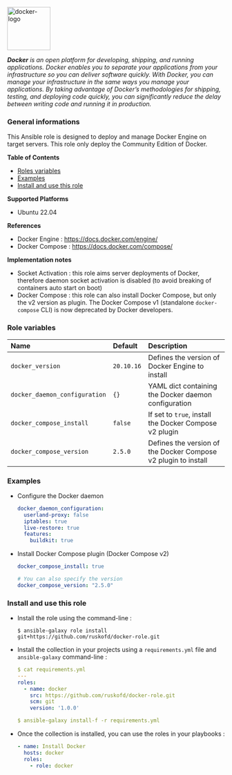 <p><img src="https://upload.wikimedia.org/wikipedia/commons/thumb/4/4e/Docker_%28container_engine%29_logo.svg/2560px-Docker_%28container_engine%29_logo.svg.png" alt="docker-logo" title="docker" align="top" height=100 /></p>

***Docker** is an open platform for developing, shipping, and running applications. Docker enables you to separate your applications from your infrastructure so you can deliver software quickly. With Docker, you can manage your infrastructure in the same ways you manage your applications. By taking advantage of Docker’s methodologies for shipping, testing, and deploying code quickly, you can significantly reduce the delay between writing code and running it in production.*

### General informations

This Ansible role is designed to deploy and manage Docker Engine on target servers. This role only deploy the Community Edition of Docker.

**Table of Contents**

  - [Roles variables](#role-variables)
  - [Examples](#examples)
  - [Install and use this role](#install-and-use-this-role)

**Supported Platforms**

  - Ubuntu 22.04

**References**

  - Docker Engine : https://docs.docker.com/engine/
  - Docker Compose : https://docs.docker.com/compose/

**Implementation notes**

  - Socket Activation : this role aims server deployments of Docker, therefore daemon socket activation is disabled (to avoid breaking of containers auto start on boot)
  - Docker Compose : this role can also install Docker Compose, but only the v2 version as plugin. The Docker Compose v1 (standalone `docker-compose` CLI) is now deprecated by Docker developers.

### Role variables

| Name                              | Default                      | Description                                                      |
| :-------------------------------- | :--------------------------- | :--------------------------------------------------------------- |
| `docker_version`                  | `20.10.16`                   | Defines the version of Docker Engine to install                  |
| `docker_daemon_configuration`     | `{}`                         | YAML dict containing the Docker daemon configuration             |
| `docker_compose_install`          | `false`                      | If set to `true`, install the Docker Compose v2 plugin           |
| `docker_compose_version`          | `2.5.0`                      | Defines the version of the Docker Compose v2 plugin to install   |

### Examples

* Configure the Docker daemon 

  ```YAML
  docker_daemon_configuration:
    userland-proxy: false
    iptables: true
    live-restore: true
    features:
      buildkit: true
  ```

* Install Docker Compose plugin (Docker Compose v2)

  ```YAML
  docker_compose_install: true

  # You can also specify the version
  docker_compose_version: "2.5.0"
  ```

### Install and use this role

* Install the role using the command-line :

  ```shell
  $ ansible-galaxy role install git+https://github.com/ruskofd/docker-role.git
  ```

* Install the collection in your projects using a `requirements.yml` file and `ansible-galaxy` command-line :

  ```YAML
  $ cat requirements.yml
  ---
  roles:
    - name: docker
      src: https://github.com/ruskofd/docker-role.git
      scm: git
      version: '1.0.0'

  $ ansible-galaxy install-f -r requirements.yml
  ```

* Once the collection is installed, you can use the roles in your playbooks :

  ```yaml
  - name: Install Docker
    hosts: docker
    roles:
      - role: docker
  ```
